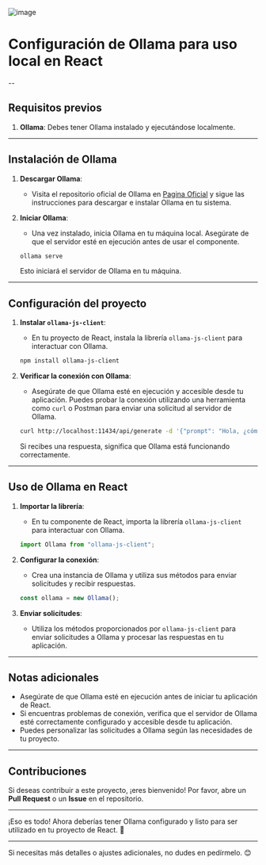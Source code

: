 ![image](https://avatars.githubusercontent.com/u/147204191?s=280&v=4)
# Configuración de Ollama para uso local en React

--

## Requisitos previos

1. **Ollama**: Debes tener Ollama instalado y ejecutándose localmente.

---

## Instalación de Ollama

1. **Descargar Ollama**:
   - Visita el repositorio oficial de Ollama en [Pagina Oficial](https://ollama.com/) y sigue las instrucciones para descargar e instalar Ollama en tu sistema.

2. **Iniciar Ollama**:
   - Una vez instalado, inicia Ollama en tu máquina local. Asegúrate de que el servidor esté en ejecución antes de usar el componente.

   ```bash
   ollama serve
   ```

   Esto iniciará el servidor de Ollama en tu máquina.

---

## Configuración del proyecto

1. **Instalar `ollama-js-client`**:
   - En tu proyecto de React, instala la librería `ollama-js-client` para interactuar con Ollama.

   ```bash
   npm install ollama-js-client
   ```

2. **Verificar la conexión con Ollama**:
   - Asegúrate de que Ollama esté en ejecución y accesible desde tu aplicación. Puedes probar la conexión utilizando una herramienta como `curl` o Postman para enviar una solicitud al servidor de Ollama.

   ```bash
   curl http://localhost:11434/api/generate -d '{"prompt": "Hola, ¿cómo estás?"}'
   ```

   Si recibes una respuesta, significa que Ollama está funcionando correctamente.

---

## Uso de Ollama en React

1. **Importar la librería**:
   - En tu componente de React, importa la librería `ollama-js-client` para interactuar con Ollama.

   ```javascript
   import Ollama from "ollama-js-client";
   ```

2. **Configurar la conexión**:
   - Crea una instancia de Ollama y utiliza sus métodos para enviar solicitudes y recibir respuestas.

   ```javascript
   const ollama = new Ollama();
   ```

3. **Enviar solicitudes**:
   - Utiliza los métodos proporcionados por `ollama-js-client` para enviar solicitudes a Ollama y procesar las respuestas en tu aplicación.

---

## Notas adicionales

- Asegúrate de que Ollama esté en ejecución antes de iniciar tu aplicación de React.
- Si encuentras problemas de conexión, verifica que el servidor de Ollama esté correctamente configurado y accesible desde tu aplicación.
- Puedes personalizar las solicitudes a Ollama según las necesidades de tu proyecto.

---

## Contribuciones

Si deseas contribuir a este proyecto, ¡eres bienvenido! Por favor, abre un **Pull Request** o un **Issue** en el repositorio.

---

¡Eso es todo! Ahora deberías tener Ollama configurado y listo para ser utilizado en tu proyecto de React. 🚀

---

Si necesitas más detalles o ajustes adicionales, no dudes en pedírmelo. 😊
